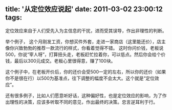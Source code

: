 title: '从定位效应说起'
date: 2011-03-02 23:00:12
tags: 
---

定位效应来自于人们受先入为主信息的干扰，进而受其误导，作出非理性的判断。

举个例子，
这个月刚发工资，你想买件外套，走进一家商店（这里能还价），店主像你兴致勃勃的推荐一款流行的样式，你看着觉得不错。 这时你问价钱，老板说500，你说“宰人呀”，打算扭头走，老板赶忙拉着你，可以低点。然后你会给个价钱，最后以300元成交。老板心里很得意，赚了100块。

这个例子中，在老板开价后，你的还价会受500一定的左右，所以你的还价（如果你不是很在行）以500为基准点，往下调整的幅度不会太大。这个就是“定位效应”。

还有很多例子，比如人们愿意听好话，这种偏好性，也是定位效应的影响，为了作出理性的决策，应该多听取不同的意见，作出最终的决策。忠言逆耳利于行。